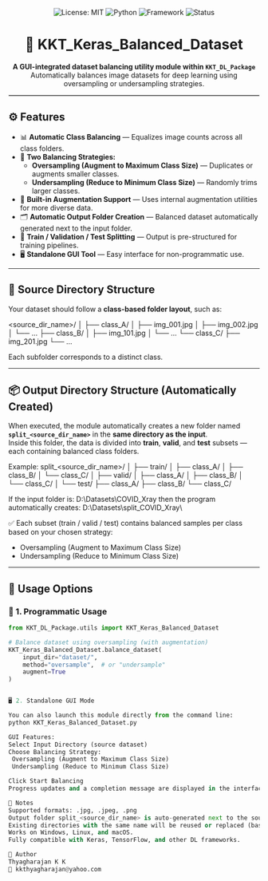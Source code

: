 <!-- ──────────────────────────────────────────────── -->
<!-- 🎖️ Banner Section -->
<p align="center">
  <img src="https://img.shields.io/badge/License-MIT-green.svg" alt="License: MIT">
  <img src="https://img.shields.io/badge/Python-3.x-blue.svg" alt="Python">
  <img src="https://img.shields.io/badge/Framework-TensorFlow%20%7C%20Keras-orange.svg" alt="Framework">
  <img src="https://img.shields.io/badge/Status-Active-success.svg" alt="Status">
</p>

<h1 align="center">🧮 KKT_Keras_Balanced_Dataset</h1>
<p align="center">
  <strong>A GUI-integrated dataset balancing utility module within <code>KKT_DL_Package</code></strong><br>
  Automatically balances image datasets for deep learning using oversampling or undersampling strategies.
</p>
<hr style="border: 1px solid #ccc;">
<!-- ──────────────────────────────────────────────── -->

## ⚙️ Features
- 📊 **Automatic Class Balancing** — Equalizes image counts across all class folders.  
- 🔀 **Two Balancing Strategies:**
  - **Oversampling (Augment to Maximum Class Size)** — Duplicates or augments smaller classes.  
  - **Undersampling (Reduce to Minimum Class Size)** — Randomly trims larger classes.  
- 🎨 **Built-in Augmentation Support** — Uses internal augmentation utilities for more diverse data.  
- 🗂️ **Automatic Output Folder Creation** — Balanced dataset automatically generated next to the input folder.  
- 🧩 **Train / Validation / Test Splitting** — Output is pre-structured for training pipelines.  
- 🖥️ **Standalone GUI Tool** — Easy interface for non-programmatic use.

---

## 📂 Source Directory Structure
Your dataset should follow a **class-based folder layout**, such as:

<source_dir_name>/
│
├── class_A/
│ ├── img_001.jpg
│ ├── img_002.jpg
│ └── ...
├── class_B/
│ ├── img_101.jpg
│ └── ...
└── class_C/
├── img_201.jpg
└── ...

Each subfolder corresponds to a distinct class.

---

## 📦 Output Directory Structure (Automatically Created)

When executed, the module automatically creates a new folder named  
**`split_<source_dir_name>`** in the **same directory as the input**.  
Inside this folder, the data is divided into **train**, **valid**, and **test** subsets —  
each containing balanced class folders.

Example:
split_<source_dir_name>/
│
├── train/
│ ├── class_A/
│ ├── class_B/
│ └── class_C/
│
├── valid/
│ ├── class_A/
│ ├── class_B/
│ └── class_C/
│
└── test/
├── class_A/
├── class_B/
└── class_C/

If the input folder is: D:\Datasets\COVID_Xray
then the program automatically creates: D:\Datasets\split_COVID_Xray\


✅ Each subset (train / valid / test) contains balanced samples per class based on your chosen strategy:
- Oversampling (Augment to Maximum Class Size)
- Undersampling (Reduce to Minimum Class Size)

---

## 🚀 Usage Options

### 🧠 1. Programmatic Usage
```python
from KKT_DL_Package.utils import KKT_Keras_Balanced_Dataset

# Balance dataset using oversampling (with augmentation)
KKT_Keras_Balanced_Dataset.balance_dataset(
    input_dir="dataset/",
    method="oversample",  # or "undersample"
    augment=True
)


🖥️ 2. Standalone GUI Mode

You can also launch this module directly from the command line:
python KKT_Keras_Balanced_Dataset.py

GUI Features:
Select Input Directory (source dataset)
Choose Balancing Strategy:
 Oversampling (Augment to Maximum Class Size)
 Undersampling (Reduce to Minimum Class Size)

Click Start Balancing
Progress updates and a completion message are displayed in the interface.

🧠 Notes
Supported formats: .jpg, .jpeg, .png
Output folder split_<source_dir_name> is auto-generated next to the source folder.
Existing directories with the same name will be reused or replaced (based on implementation).
Works on Windows, Linux, and macOS.
Fully compatible with Keras, TensorFlow, and other DL frameworks.

👤 Author
Thyagharajan K K
📧 kkthyagharajan@yahoo.com